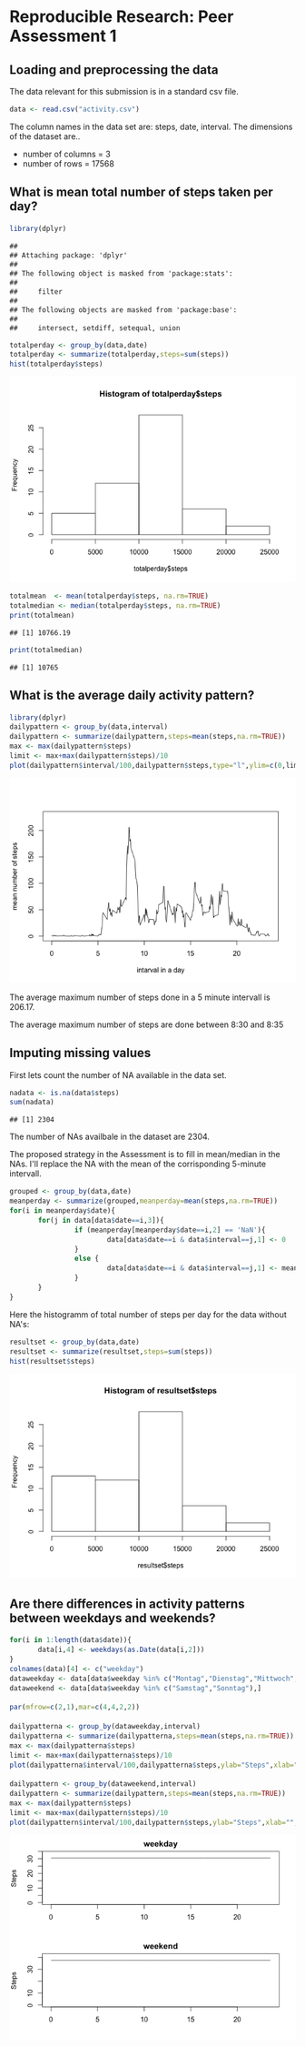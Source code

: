 # Reproducible Research: Peer Assessment 1

## Loading and preprocessing the data
The data relevant for this submission is in a standard csv file.

```r
data <- read.csv("activity.csv")
```
The column names in  the data set are: steps, date, interval.
The dimensions of the dataset are..
* number of columns = 3 
* number of rows = 17568

## What is mean total number of steps taken per day?

```r
library(dplyr)
```

```
## 
## Attaching package: 'dplyr'
## 
## The following object is masked from 'package:stats':
## 
##     filter
## 
## The following objects are masked from 'package:base':
## 
##     intersect, setdiff, setequal, union
```

```r
totalperday <- group_by(data,date)
totalperday <- summarize(totalperday,steps=sum(steps))
hist(totalperday$steps)
```

![](Report_files/figure-html/unnamed-chunk-2-1.png) 

```r
totalmean  <- mean(totalperday$steps, na.rm=TRUE)
totalmedian <- median(totalperday$steps, na.rm=TRUE)
print(totalmean)
```

```
## [1] 10766.19
```

```r
print(totalmedian)
```

```
## [1] 10765
```

## What is the average daily activity pattern?

```r
library(dplyr)
dailypattern <- group_by(data,interval)
dailypattern <- summarize(dailypattern,steps=mean(steps,na.rm=TRUE))
max <- max(dailypattern$steps)
limit <- max+max(dailypattern$steps)/10
plot(dailypattern$interval/100,dailypattern$steps,type="l",ylim=c(0,limit),ylab="mean number of steps",xlab="intarval in a day")
```

![](Report_files/figure-html/unnamed-chunk-3-1.png) 

The average maximum number of steps done in a 5 minute intervall is 206.17.

The average maximum number of steps are done between 8:30 and 8:35 

## Imputing missing values
First lets count the number of NA available in the data set.

```r
nadata <- is.na(data$steps)
sum(nadata)
```

```
## [1] 2304
```
The number of NAs availbale in the dataset are 2304.

The proposed strategy in the Assessment is to fill in mean/median in the NAs.
I'll replace the NA with the mean of the corrisponding 5-minute intervall.

```r
grouped <- group_by(data,date)
meanperday <- summarize(grouped,meanperday=mean(steps,na.rm=TRUE))
for(i in meanperday$date){
       for(j in data[data$date==i,3]){
                if (meanperday[meanperday$date==i,2] == 'NaN'){
                        data[data$date==i & data$interval==j,1] <- 0  
                }   
                else {
                        data[data$date==i & data$interval==j,1] <- meanperday[meanperday$date==i,2]
                }
       }
}
```

Here the histogramm of total number of steps per day for the data without NA's:

```r
resultset <- group_by(data,date)
resultset <- summarize(resultset,steps=sum(steps))
hist(resultset$steps)
```

![](Report_files/figure-html/unnamed-chunk-7-1.png) 




## Are there differences in activity patterns between weekdays and weekends?

```r
for(i in 1:length(data$date)){
       data[i,4] <- weekdays(as.Date(data[i,2]))
}
colnames(data)[4] <- c("weekday")
dataweekday <- data[data$weekday %in% c("Montag","Dienstag","Mittwoch","Donnerstag","Freitag"),]
dataweekend <- data[data$weekday %in% c("Samstag","Sonntag"),]

par(mfrow=c(2,1),mar=c(4,4,2,2))

dailypatterna <- group_by(dataweekday,interval)
dailypatterna <- summarize(dailypatterna,steps=mean(steps,na.rm=TRUE))
max <- max(dailypatterna$steps)
limit <- max+max(dailypatterna$steps)/10
plot(dailypatterna$interval/100,dailypatterna$steps,ylab="Steps",xlab="", main="weekday",type="l",ylim=c(0,limit))

dailypattern <- group_by(dataweekend,interval)
dailypattern <- summarize(dailypattern,steps=mean(steps,na.rm=TRUE))
max <- max(dailypattern$steps)
limit <- max+max(dailypattern$steps)/10
plot(dailypattern$interval/100,dailypattern$steps,ylab="Steps",xlab="", main="weekend",type="l",ylim=c(0,limit))
```

![](Report_files/figure-html/unnamed-chunk-8-1.png) 
